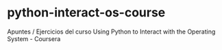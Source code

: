 # python-interact-os-course
Apuntes / Ejercicios del curso Using Python to Interact with the Operating System -  Coursera


 